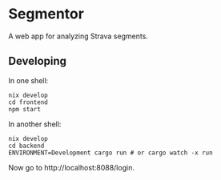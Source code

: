 # Segmentor
A web app for analyzing Strava segments.

## Developing

In one shell:

```
nix develop
cd frontend
npm start
```

In another shell:

```
nix develop
cd backend
ENVIRONMENT=Development cargo run # or cargo watch -x run
```

Now go to http://localhost:8088/login.
